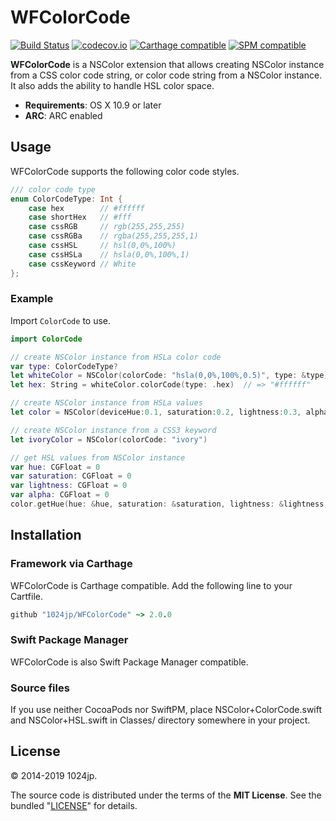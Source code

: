 
WFColorCode
=============================

[![Build Status](http://img.shields.io/travis/1024jp/WFColorCode.svg?style=flat)](https://travis-ci.org/1024jp/WFColorCode)
[![codecov.io](https://codecov.io/gh/1024jp/WFColorCode/branch/develop/graphs/badge.svg)](https://codecov.io/gh/1024jp/WFColorCode)
[![Carthage compatible](https://img.shields.io/badge/Carthage-✔-4BC51D.svg?style=flat)](https://github.com/Carthage/Carthage)
[![SPM compatible](https://img.shields.io/badge/SPM-✔-4BC51D.svg?style=flat)](https://swift.org/package-manager/)

__WFColorCode__ is a NSColor extension that allows creating NSColor instance from a CSS color code string, or color code string from a NSColor instance.  It also adds the ability to handle HSL color space.

* __Requirements__: OS X 10.9 or later
* __ARC__: ARC enabled



Usage
-----------------------------
WFColorCode supports the following color code styles.

```swift
/// color code type
enum ColorCodeType: Int {
    case hex        // #ffffff
    case shortHex   // #fff
    case cssRGB     // rgb(255,255,255)
    case cssRGBa    // rgba(255,255,255,1)
    case cssHSL     // hsl(0,0%,100%)
    case cssHSLa    // hsla(0,0%,100%,1)
    case cssKeyword // White
};
```

### Example
Import `ColorCode` to use.

```swift
import ColorCode

// create NSColor instance from HSLa color code
var type: ColorCodeType?
let whiteColor = NSColor(colorCode: "hsla(0,0%,100%,0.5)", type: &type)
let hex: String = whiteColor.colorCode(type: .hex)  // => "#ffffff"

// create NSColor instance from HSLa values
let color = NSColor(deviceHue:0.1, saturation:0.2, lightness:0.3, alpha:1.0)

// create NSColor instance from a CSS3 keyword
let ivoryColor = NSColor(colorCode: "ivory")

// get HSL values from NSColor instance
var hue: CGFloat = 0
var saturation: CGFloat = 0
var lightness: CGFloat = 0
var alpha: CGFloat = 0
color.getHue(hue: &hue, saturation: &saturation, lightness: &lightness, alpha: &alpha)
```



Installation
-----------------------------

### Framework via Carthage
WFColorCode is Carthage compatible. Add the following line to your Cartfile.

```ruby
github "1024jp/WFColorCode" ~> 2.0.0
```

### Swift Package Manager
WFColorCode is also Swift Package Manager compatible.

### Source files
If you use neither CocoaPods nor SwiftPM, place NSColor+ColorCode.swift and NSColor+HSL.swift in Classes/ directory somewhere in your project.



License
-----------------------------
© 2014-2019 1024jp.

The source code is distributed under the terms of the __MIT License__. See the bundled "[LICENSE](LICENSE)" for details.

